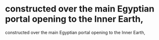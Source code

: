# constructed over the main Egyptian portal opening to the Inner Earth,

constructed over the main Egyptian portal opening to the Inner Earth,